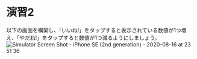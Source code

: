 # 演習2
以下の画面を構築し、「いいね!」をタップすると表示されている数値が1つ増え、「やだね!」をタップすると数値が1つ減るようにしましょう。  
![Simulator Screen Shot - iPhone SE (2nd generation) - 2020-08-16 at 23 51 36](https://user-images.githubusercontent.com/1712826/90337142-821e8b00-e01b-11ea-8d48-b69b40757eca.png)
